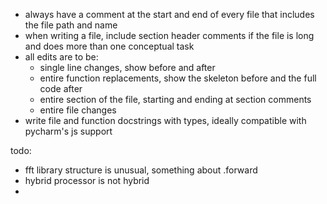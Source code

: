 * always have a comment at the start and end of every file that includes the file path and name
* when writing a file, include section header comments if the file is long and does more than one conceptual task
* all edits are to be:
  * single line changes, show before and after
  * entire function replacements, show the skeleton before and the full code after
  * entire section of the file, starting and ending at section comments
  * entire file changes
* write file and function docstrings with types, ideally compatible with pycharm's js support

todo:
* fft library structure is unusual, something about .forward
* hybrid processor is not hybrid
* 